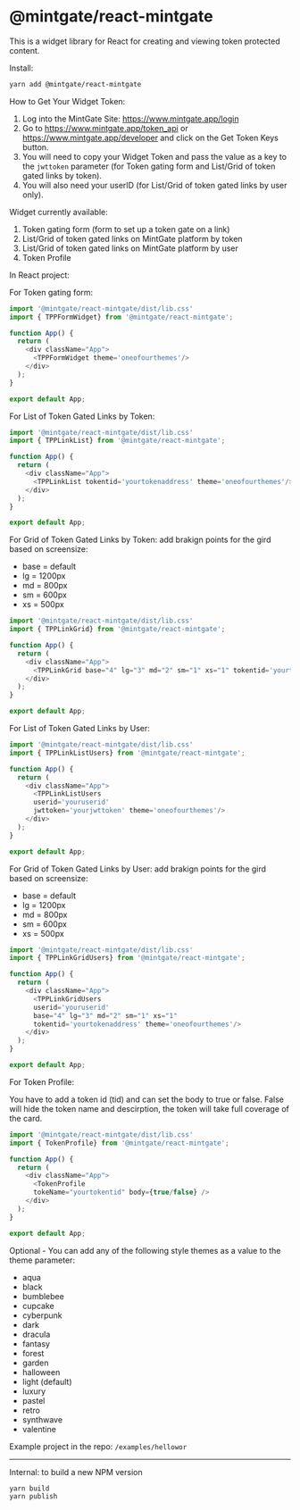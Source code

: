 # @mintgate/react-mintgate

This is a widget library for React for creating and viewing token protected content.

Install:
```bash
yarn add @mintgate/react-mintgate
```
How to Get Your Widget Token:
1. Log into the MintGate Site: https://www.mintgate.app/login
2. Go to https://www.mintgate.app/token_api or https://www.mintgate.app/developer and click on the Get Token Keys button. 
3. You will need to copy your Widget Token and pass the value as a key to the `jwttoken` parameter (for Token gating form and List/Grid of token gated links by token).
4. You will also need your userID (for List/Grid of token gated links by user only).


Widget currently available:
1. Token gating form (form to set up a token gate on a link)
2. List/Grid of token gated links on MintGate platform by token
3. List/Grid of token gated links on MintGate platform by user
4. Token Profile

In React project:

For Token gating form:
```js
import '@mintgate/react-mintgate/dist/lib.css'
import { TPPFormWidget} from '@mintgate/react-mintgate';

function App() {
  return (
    <div className="App">
      <TPPFormWidget theme='oneofourthemes'/>
    </div>
  );
}

export default App;
```

For List of Token Gated Links by Token:
```js
import '@mintgate/react-mintgate/dist/lib.css'
import { TPPLinkList} from '@mintgate/react-mintgate';

function App() {
  return (
    <div className="App">
      <TPPLinkList tokentid='yourtokenaddress' theme='oneofourthemes'/>
    </div>
  );
}

export default App;
```

For Grid of Token Gated Links by Token:
add brakign points for the gird based on screensize:
- base = default
- lg = 1200px
- md = 800px
- sm = 600px
- xs = 500px
```js
import '@mintgate/react-mintgate/dist/lib.css'
import { TPPLinkGrid} from '@mintgate/react-mintgate';

function App() {
  return (
    <div className="App">
      <TPPLinkGrid base="4" lg="3" md="2" sm="1" xs="1" tokentid='yourtokenaddress' theme='oneofourthemes'/>
    </div>
  );
}

export default App;
```

For List of Token Gated Links by User:
```js
import '@mintgate/react-mintgate/dist/lib.css'
import { TPPLinkListUsers} from '@mintgate/react-mintgate';

function App() {
  return (
    <div className="App">
      <TPPLinkListUsers 
      userid='youruserid'
      jwttoken='yourjwttoken' theme='oneofourthemes'/>
    </div>
  );
}

export default App;
```

For Grid of Token Gated Links by User:
add brakign points for the gird based on screensize:
- base = default
- lg = 1200px
- md = 800px
- sm = 600px
- xs = 500px
```js
import '@mintgate/react-mintgate/dist/lib.css'
import { TPPLinkGridUsers} from '@mintgate/react-mintgate';

function App() {
  return (
    <div className="App">
      <TPPLinkGridUsers 
      userid='youruserid'
      base="4" lg="3" md="2" sm="1" xs="1"
      tokentid='yourtokenaddress' theme='oneofourthemes'/>
    </div>
  );
}

export default App;
```

For Token Profile:

You have to add a token id (tid) and can set the body to true or false. 
False will hide the token name and descirption, the token will take full coverage of the card.
```js
import '@mintgate/react-mintgate/dist/lib.css'
import { TokenProfile} from '@mintgate/react-mintgate';

function App() {
  return (
    <div className="App">
      <TokenProfile
      tokeName="yourtokentid" body={true/false} />
    </div>
  );
}

export default App;
```

Optional - You can add any of the following style themes as a value to the theme parameter:
* aqua
* black
* bumblebee
* cupcake
* cyberpunk
* dark
* dracula
* fantasy
* forest
* garden
* halloween
* light (default)
* luxury
* pastel
* retro
* synthwave
* valentine

Example project in the repo:
`/examples/hellowor`


---
Internal: to build a new NPM version
```bash
yarn build
yarn publish
```